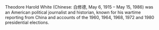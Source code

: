 Theodore Harold White (Chinese: 白修德, May 6, 1915 – May 15, 1986) was an American political journalist and historian, known for his wartime reporting from China and accounts of the 1960, 1964, 1968, 1972 and 1980 presidential elections.
